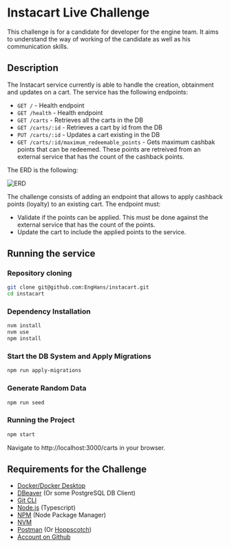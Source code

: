 # Instacart Live Challenge

This challenge is for a candidate for developer for the engine team. It aims to understand the way of working of the candidate as well as his communication skills.

## Description

The Instacart service currently is able to handle the creation, obtainment and updates on a cart. The service has the following endpoints:

- `GET /` - Health endpoint
- `GET /health` - Health endpoint
- `GET /carts` - Retrieves all the carts in the DB
- `GET /carts/:id` - Retrieves a cart by id from the DB
- `PUT /carts/:id` - Updates a cart existing in the DB
- `GET /carts/:id/maximum_redeemable_points` - Gets maximum cashbak points that can be redeemed. These points are retreived from an external service that has the count of the cashback points.

The ERD is the following:

![ERD](https://github.com/user-attachments/assets/1344fd30-390f-4813-8363-728b2d35d410)

The challenge consists of adding an endpoint that allows to apply cashback points (loyalty) to an existing cart. The endpoint must:

- Validate if the points can be applied. This must be done against the external service that has the count of the points.
- Update the cart to include the applied points to the service.

## Running the service

### Repository cloning

```bash
git clone git@github.com:EngHans/instacart.git
cd instacart
```

### Dependency Installation

```bash
nvm install
nvm use
npm install
```

### Start the DB System and Apply Migrations

```bash
npm run apply-migrations
```

### Generate Random Data

```bash
npm run seed
```

### Running the Project

```bash
npm start
```

Navigate to http://localhost:3000/carts in your browser.


## Requirements for the Challenge

- [Docker/Docker Desktop](https://www.docker.com/products/docker-desktop/)
- [DBeaver](https://dbeaver.io/download/) (Or some PostgreSQL DB Client)
- [Git CLI](https://git-scm.com/downloads)
- [Node.js](https://nodejs.org/en/download/package-manager) (Typescript)
- [NPM](https://www.npmjs.com/) (Node Package Manager)
- [NVM](https://github.com/nvm-sh/nvm) 
- [Postman](https://www.postman.com/downloads/) (Or [Hoppscotch](https://hoppscotch.com/download))
- [Account on Github](https://github.com/)
